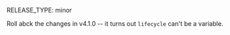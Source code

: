 RELEASE_TYPE: minor

Roll abck the changes in v4.1.0 -- it turns out `lifecycle` can't be a variable.
